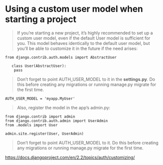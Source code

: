 # Using a custom user model when starting a project
>If you’re starting a new project, it’s highly recommended to set up a custom user model, 
>even if the default User model is sufficient for you. This model behaves identically to the default user model, but you’ll be
able to customize it in the future if the need arises:

    from django.contrib.auth.models import AbstractUser

       class User(AbstractUser):
        pass
    
>Don’t forget to point AUTH_USER_MODEL to it in the **settings.py**. Do this before creating any migrations or running
>manage.py migrate for the first time.

    AUTH_USER_MODEL = 'myapp.MyUser'


>Also, register the model in the app’s admin.py:

    from django.contrib import admin
    from django.contrib.auth.admin import UserAdmin
    from .models import User
    
    admin.site.register(User, UserAdmin)
    
>Don’t forget to point AUTH_USER_MODEL to it. 
>Do this before creating any migrations or running manage.py migrate for the first time.

https://docs.djangoproject.com/en/2.2/topics/auth/customizing/
